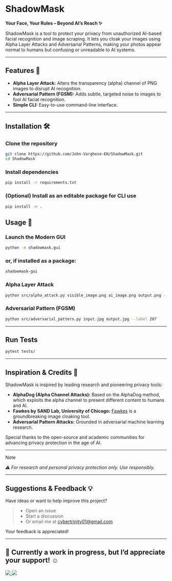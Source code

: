 # ShadowMask

**Your Face, Your Rules – Beyond AI’s Reach ✨**

ShadowMask is a tool to protect your privacy from unauthorized AI-based facial recognition and image scraping. It lets you cloak your images using Alpha Layer Attacks and Adversarial Patterns, making your photos appear normal to humans but confusing or unreadable to AI systems.

---

## Features 🚀

- **Alpha Layer Attack:** Alters the transparency (alpha) channel of PNG images to disrupt AI recognition.
- **Adversarial Pattern (FGSM):** Adds subtle, targeted noise to images to fool AI facial recognition.
- **Simple CLI:** Easy-to-use command-line interface.

---

## Installation 🛠️

### Clone the repository
```bash
git clone https://github.com/John-Varghese-EH/ShadowMask.git
cd ShadowMask
```

### Install dependencies
```bash
pip install -r requirements.txt
```

### (Optional) Install as an editable package for CLI use
```bash
pip install -e .
```

## Usage 🎯

### Launch the Modern GUI
```bash
python -m shadowmask.gui
```
### or, if installed as a package:
```bash
shadowmask-gui
```

### Alpha Layer Attack

```bash
python src/alpha_attack.py visible_image.png ai_image.png output.png --preview
```


### Adversarial Pattern (FGSM)

```bash
python src/adversarial_pattern.py input.jpg output.jpg --label 207
```

---

## Run Tests
```bash
pytest tests/
```

---

## Inspiration & Credits 🙏

ShadowMask is inspired by leading research and pioneering privacy tools:

- **AlphaDog (Alpha Channel Attacks):** Based on the AlphaDog method, which exploits the alpha channel to present different content to humans and AI.
- **Fawkes by SAND Lab, University of Chicago:** [Fawkes](https://sandlab.cs.uchicago.edu/fawkes/) is a groundbreaking image cloaking tool.
- **Adversarial Pattern Attacks:** Grounded in adversarial machine learning research.

Special thanks to the open-source and academic communities for advancing privacy protection in the age of AI.

---

> [!NOTE]
> *⚠️ For research and personal privacy protection only. Use responsibly.*

---

## Suggestions & Feedback 💡

Have ideas or want to help improve this project?

> - Open an issue  
> - Start a discussion  
> - Or email me at [cybertrinity01@gmail.com](mailto:cybertrinity01@gmail.com)  

Your feedback is appreciated! 

---

## 🚧 Currently a work in progress, but I’d appreciate your support! ☺️
<p align="left">
  <a href="https://buymeacoffee.com/CyberTrinity">
    <img src="https://img.shields.io/badge/Buy%20Me%20a%20Coffee-ffdd00?style=for-the-badge&logo=buy-me-a-coffee&logoColor=black" />
  </a>
  <a href="https://patreon.com/CyberTrinity">
    <img src="https://img.shields.io/badge/Patreon-F96854?style=for-the-badge&logo=patreon&logoColor=white" />
  </a>
</p>
